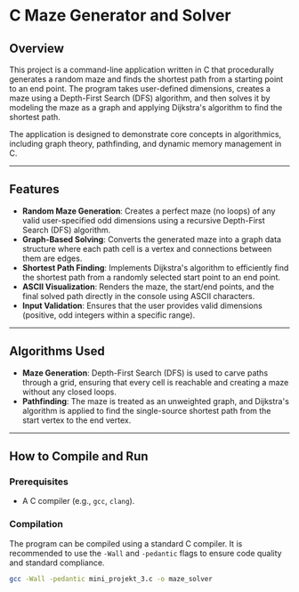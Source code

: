 # C Maze Generator and Solver

## Overview

This project is a command-line application written in C that procedurally generates a random maze and finds the shortest path from a starting point to an end point. The program takes user-defined dimensions, creates a maze using a Depth-First Search (DFS) algorithm, and then solves it by modeling the maze as a graph and applying Dijkstra's algorithm to find the shortest path.

The application is designed to demonstrate core concepts in algorithmics, including graph theory, pathfinding, and dynamic memory management in C.

---

## Features

* **Random Maze Generation**: Creates a perfect maze (no loops) of any valid user-specified odd dimensions using a recursive Depth-First Search (DFS) algorithm.
* **Graph-Based Solving**: Converts the generated maze into a graph data structure where each path cell is a vertex and connections between them are edges.
* **Shortest Path Finding**: Implements Dijkstra's algorithm to efficiently find the shortest path from a randomly selected start point to an end point.
* **ASCII Visualization**: Renders the maze, the start/end points, and the final solved path directly in the console using ASCII characters.
* **Input Validation**: Ensures that the user provides valid dimensions (positive, odd integers within a specific range).

---

## Algorithms Used

* **Maze Generation**: Depth-First Search (DFS) is used to carve paths through a grid, ensuring that every cell is reachable and creating a maze without any closed loops.
* **Pathfinding**: The maze is treated as an unweighted graph, and Dijkstra's algorithm is applied to find the single-source shortest path from the start vertex to the end vertex.

---

## How to Compile and Run

### Prerequisites

* A C compiler (e.g., `gcc`, `clang`).

### Compilation

The program can be compiled using a standard C compiler. It is recommended to use the `-Wall` and `-pedantic` flags to ensure code quality and standard compliance.

```bash
gcc -Wall -pedantic mini_projekt_3.c -o maze_solver
